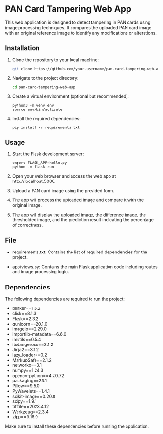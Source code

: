 # PAN Card Tampering Web App

This web application is designed to detect tampering in PAN cards using image processing techniques. It compares the uploaded PAN card image with an original reference image to identify any modifications or alterations.

## Installation

1. Clone the repository to your local machine:
   ```bash
   git clone https://github.com/your-username/pan-card-tampering-web-app.git
2. Navigate to the project directory:
    ```bash
    cd pan-card-tampering-web-app
3. Create a virtual environment (optional but recommended):
    ```
    python3 -m venv env
    source env/bin/activate 
4. Install the required dependencies:
    ```
    pip install -r requirements.txt

## Usage

1. Start the Flask development server:
    ```
    export FLASK_APP=hello.py
    python -m flask run

2. Open your web browser and access the web app at http://localhost:5000.

3. Upload a PAN card image using the provided form.

4. The app will process the uploaded image and compare it with the original image.

5. The app will display the uploaded image, the difference image, the thresholded image, and the prediction result indicating the percentage of correctness.

## File

- requirements.txt: Contains the list of required dependencies for the project.

- app/views.py: Contains the main Flask application code including routes and image processing logic.

## Dependencies

The following dependencies are required to run the project:

- blinker==1.6.2
- click==8.1.3
- Flask==2.3.2
- gunicorn==20.1.0
- imageio==2.29.0
- importlib-metadata==6.6.0
- imutils==0.5.4
- itsdangerous==2.1.2
- Jinja2==3.1.2
- lazy_loader==0.2
- MarkupSafe==2.1.2
- networkx==3.1
- numpy==1.24.3
- opencv-python==4.7.0.72
- packaging==23.1
- Pillow==9.5.0
- PyWavelets==1.4.1
- scikit-image==0.20.0
- scipy==1.9.1
- tifffile==2023.4.12
- Werkzeug==2.3.4
- zipp==3.15.0

Make sure to install these dependencies before running the application.